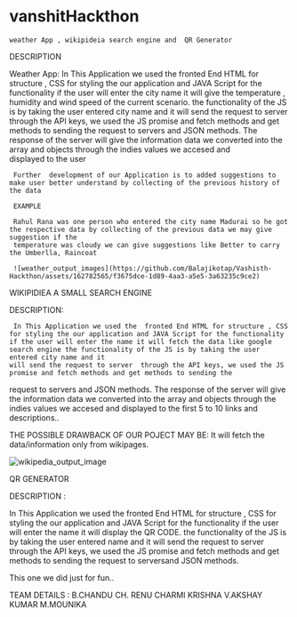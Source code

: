 # vanshitHackthon

    weather App , wikipideia search engine and  QR Generator

DESCRIPTION 

Weather App:
    In This Application we used the  fronted End HTML for structure , CSS for styling the our application and JAVA Script for the functionality
    if the user will enter the city name it will give the temperature , humidity and wind speed of the current scenario. the functionality of the JS is by taking     the user entered city name and it will send the request to server through the API keys, we used the JS promise and fetch methods and get methods to sending the 
   request to servers
    and JSON methods. The response of the server will give the information data we converted into the array and objects through the indies values we accesed and     
     displayed to the user

     Further  development of our Application is to added suggestions to make user better understand by collecting of the previous history of the data

     EXAMPLE

     Rahul Rana was one person who entered the city name Madurai so he got the respective data by collecting of the previous data we may give suggestion if the   
     temperature was cloudy we can give suggestions like Better to carry the Umberlla, Raincoat

     ![weather_output_images](https://github.com/Balajikotap/Vashisth-Hackthon/assets/162782565/f3675dce-1d89-4aa3-a5e5-3a63235c9ce2)


     

WIKIPIDIEA A SMALL SEARCH ENGINE

 DESCRIPTION:

     In This Application we used the  fronted End HTML for structure , CSS for styling the our application and JAVA Script for the functionality
    if the user will enter the name it will fetch the data like google search engine the functionality of the JS is by taking the user entered city name and it 
    will send the request to server  through the API keys, we used the JS promise and fetch methods and get methods to sending the 
   request to servers  and JSON methods. The response of the server will give the information data we converted into the array and objects through the indies 
  values we accesed and  displayed to the first 5 to 10 links and descriptions..


  THE POSSIBLE DRAWBACK OF OUR POJECT MAY BE:
     It will fetch the data/information only from wikipages.

![wikipedia_output_image](https://github.com/Balajikotap/Vashisth-Hackthon/assets/162782565/72a832ac-44d9-484e-a9ef-555b425e2a9e)

 

QR GENERATOR

DESCRIPTION :


  In This Application we used the  fronted End HTML for structure , CSS for styling the our application and JAVA Script for the functionality
    if the user will enter the  name it will display the QR CODE. the functionality of the JS is by taking the user entered name and it will send the request to 
   server through the API keys, we used the JS promise and fetch methods and get methods to sending the request to serversand JSON methods. 


   This one we did just for fun..





TEAM  DETAILS :
  B.CHANDU
  CH. RENU CHARMI KRISHNA
  V.AKSHAY KUMAR 
  M.MOUNIKA




   


  
    
